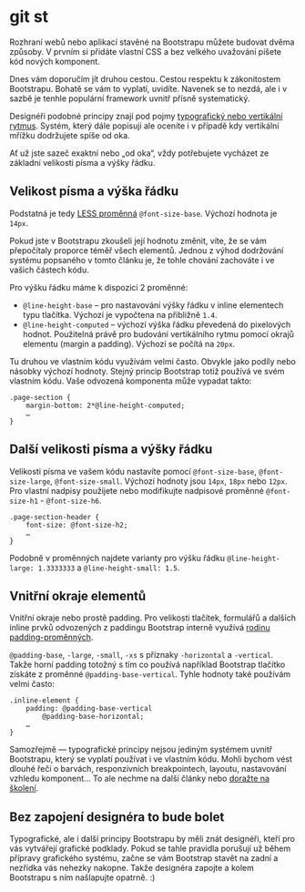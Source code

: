 # git st

Rozhraní webů nebo aplikací stavěné na Bootstrapu můžete budovat dvěma způsoby. V prvním si přidáte vlastní CSS a bez velkého uvažování píšete kód nových komponent.

Dnes vám doporučím jít druhou cestou. Cestou respektu k zákonitostem Bootstrapu. Bohatě se vám to vyplatí, uvidíte. Navenek se to nezdá, ale i v sazbě je tenhle populární framework uvnitř přísně systematický.

Designéři podobné principy znají pod pojmy [typografický nebo vertikální rytmus](http://typecast.com/blog/4-simple-steps-to-vertical-rhythm). Systém, který dále popisuji ale oceníte i v případě kdy vertikální mřížku dodržujete spíše od oka.

Ať už jste sazeč exaktní nebo „od oka“, vždy potřebujete vycházet ze základní velikosti písma a výšky řádku.

## Velikost písma a výška řádku

Podstatná je tedy [LESS proměnná](http://getbootstrap.com/css/#less-variables) `@font-size-base`. Výchozí hodnota je `14px`.

Pokud jste v Bootstrapu zkoušeli její hodnotu změnit, víte, že se vám přepočítaly proporce téměř všech elementů. Jednou z výhod dodržování systému popsaného v tomto článku je, že tohle chování zachováte i ve vašich částech kódu.

Pro výšku řádku máme k dispozici 2 proměnné:

* `@line-height-base` – pro nastavování výšky řádku v inline elementech typu tlačítka. Výchozí je vypočtena na přibližně `1.4`.
* `@line-height-computed` – výchozí výška řádku převedená do pixelových hodnot. Použitelná právě pro budování vertikálního rytmu pomocí okrajů elementu (margin a padding). Výchozí se počítá na `20px`.

Tu druhou ve vlastním kódu využívám velmi často. Obvykle jako podíly nebo násobky výchozí hodnoty. Stejný princip Bootstrap totiž používá ve svém vlastním kódu. Vaše odvozená komponenta může vypadat takto:

    .page-section {
        margin-bottom: 2*@line-height-computed;
        …
    }

## Další velikosti písma a výšky řádku

Velikosti písma ve vašem kódu nastavíte pomocí `@font-size-base`, `@font-size-large`, `@font-size-small`. Výchozí hodnoty jsou `14px`, `18px` nebo `12px`. Pro vlastní nadpisy použijete nebo modifikujte nadpisové proměnné `@font-size-h1` - `@font-size-h6`.

    .page-section-header {
        font-size: @font-size-h2;
        …
    }

Podobně v proměnných najdete varianty pro výšku řádku `@line-height-large: 1.3333333`  a `@line-height-small: 1.5`.

## Vnitřní okraje elementů

Vnitřní okraje nebo prostě padding. Pro velikosti tlačítek, formulářů a dalších inline prvků odvozených z paddingu Bootstrap interně využívá [rodinu padding-proměnných](https://github.com/twbs/bootstrap/blob/master/less/variables.less#L90).

`@padding-base`, `-large`, `-small`, `-xs` s příznaky `-horizontal` a `-vertical`. Takže horní padding totožný s tím co používá například Bootstrap tlačítko získáte z proměnné `@padding-base-vertical`. Tyhle  hodnoty také používám velmi často:

    .inline-element {
        padding: @padding-base-vertical
            @padding-base-horizontal;
        …
    }

Samozřejmě — typografické principy nejsou jediným systémem uvnitř Bootstrapu, který se vyplatí používat i ve vlastním kódu. Mohli bychom vést dlouhé řeči o barvách, responzivních breakpointech, layoutu, nastavování vzhledu komponent… To ale nechme na další články nebo [doražte na školení](http://www.vzhurudolu.cz/kurzy/bootstrap).

## Bez zapojení designéra to bude bolet

Typografické, ale i další principy Bootstrapu by měli znát designéři, kteří pro vás vytvářejí grafické podklady. Pokud se tahle pravidla porušují už během přípravy grafického systému, začne se vám Bootstrap stavět na zadní a nezřídka vás nehezky nakopne. Takže designéra zapojte a kolem Bootstrapu s ním našlapujte opatrně. :)


